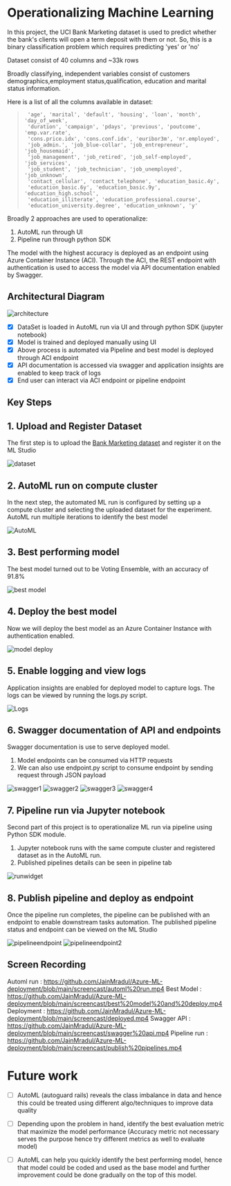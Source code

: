 
# Operationalizing Machine Learning

In this project, the UCI Bank Marketing dataset is used to predict whether the bank's clients will open a term deposit with them or not. So, this is a binary classification problem which requires predicting 'yes' or 'no'

Dataset consist of 40 columns and ~33k rows

Broadly classifying, independent variables consist of customers demographics,employment status,qualification, education and marital status information.

Here is a list of all the columns available in dataset:

>      'age', 'marital', 'default', 'housing', 'loan', 'month', 'day_of_week',
>      'duration', 'campaign', 'pdays', 'previous', 'poutcome', 'emp.var.rate',
>      'cons.price.idx', 'cons.conf.idx', 'euribor3m', 'nr.employed',
>      'job_admin.', 'job_blue-collar', 'job_entrepreneur', 'job_housemaid',
>      'job_management', 'job_retired', 'job_self-employed', 'job_services',
>      'job_student', 'job_technician', 'job_unemployed', 'job_unknown',
>      'contact_cellular', 'contact_telephone', 'education_basic.4y',
>      'education_basic.6y', 'education_basic.9y', 'education_high.school',
>      'education_illiterate', 'education_professional.course',
>      'education_university.degree', 'education_unknown', 'y' 

Broadly 2 approaches are used to operationalize: 

1. AutoML run through UI 
2. Pipeline run through python SDK

The model with the highest accuracy is deployed as an endpoint using Azure Container Instance (ACI). Through the ACI, the REST endpoint with authentication is used to access the model via API documentation enabled by Swagger.

## Architectural Diagram
![architecture](https://github.com/JainMradul/Azure-ML-deployment/blob/main/screenshots/architecture.PNG)

- [x] DataSet is loaded in AutoML run via UI and through python SDK (jupyter notebook)
- [x] Model is trained and deployed manually using UI 
- [x] Above process is automated via Pipeline and best model is deployed through ACI endpoint
- [x] API documentation is accessed via swagger and application insights are enabled to keep track of logs
- [x] End user can interact via ACI endpoint or pipeline endpoint

## Key Steps 

## 1. Upload and Register Dataset 
The first step is to upload the [Bank Marketing dataset](https://automlsamplenotebookdata.blob.core.windows.net/automl-sample-notebook-data/bankmarketing_train.csv) and register it on the ML Studio

![dataset](https://github.com/JainMradul/Azure-ML-deployment/blob/main/screenshots/dataset.PNG)


## 2. AutoML run on compute cluster

In the next step, the automated ML run is configured by setting up a compute cluster and selecting the uploaded dataset for the experiment. 
AutoML run multiple iterations to identify the best model

![AutoML](https://github.com/JainMradul/Azure-ML-deployment/blob/main/screenshots/automlcomplete.PNG)

## 3. Best performing model

The best model turned out to be Voting Ensemble, with an accuracy of 91.8%

![best model](https://github.com/JainMradul/Azure-ML-deployment/blob/main/screenshots/bestmodel.PNG)

## 4. Deploy the best model

Now we will deploy the best model as an Azure Container Instance with authentication enabled.

![model deploy](https://github.com/JainMradul/Azure-ML-deployment/blob/main/screenshots/modeldeploy.PNG)


## 5. Enable logging and view logs

Application insights are enabled for deployed model to capture logs.
The logs can be viewed by running the logs.py script.

![Logs](https://github.com/JainMradul/Azure-ML-deployment/blob/main/screenshots/logs.png)


## 6. Swagger documentation of API and endpoints

Swagger documentation is use to serve deployed model. 
1. Model endpoints can be consumed via HTTP requests 
2. We can also use endpoint.py script to consume endpoint by sending request through JSON payload

![swagger1](https://github.com/JainMradul/Azure-ML-deployment/blob/main/screenshots/swagger1.PNG)
![swagger2](https://github.com/JainMradul/Azure-ML-deployment/blob/main/screenshots/swagger2.PNG)
![swagger3](https://github.com/JainMradul/Azure-ML-deployment/blob/main/screenshots/swagger3.PNG)
![swagger4](https://github.com/JainMradul/Azure-ML-deployment/blob/main/screenshots/swager4.PNG)


## 7. Pipeline run via Jupyter notebook

Second part of this project is to operationalize ML run via pipeline using Python SDK module. 
1. Jupyter notebook runs with the same compute cluster and registered dataset as in the AutoML run. 
2. Published pipelines details can be seen in pipeline tab 

![runwidget](https://github.com/JainMradul/Azure-ML-deployment/blob/main/screenshots/runwidget.PNG)

## 8. Publish pipeline and deploy as endpoint

Once the pipeline run completes, the pipeline can be published with an endpoint to enable downstream tasks automation. 
The published pipeline status and endpoint can be viewed on the ML Studio

![pipelineendpoint](https://github.com/JainMradul/Azure-ML-deployment/blob/main/screenshots/pipelineendpoint.PNG)
![pipelineendpoint2](https://github.com/JainMradul/Azure-ML-deployment/blob/main/screenshots/pipelineendpoint2.PNG)


## Screen Recording

Automl run : https://github.com/JainMradul/Azure-ML-deployment/blob/main/screencast/automl%20run.mp4
Best Model : https://github.com/JainMradul/Azure-ML-deployment/blob/main/screencast/best%20model%20and%20deploy.mp4
Deployment : https://github.com/JainMradul/Azure-ML-deployment/blob/main/screencast/deployed.mp4
Swagger API : https://github.com/JainMradul/Azure-ML-deployment/blob/main/screencast/swagger%20api.mp4
Pipeline run : https://github.com/JainMradul/Azure-ML-deployment/blob/main/screencast/publish%20pipelines.mp4

# Future work

- [ ] AutoML (autoguard rails) reveals the class imbalance in data and hence this could be treated using different algo/techniques to improve data quality
- [ ] Depending upon the problem in hand, identify the best evaluation metric that maximize the model performance (Accuracy metric not necessary serves the purpose hence try different metrics as well to evaluate model)
- [ ] AutoML can help you quickly identify the best performing model, hence that model could be coded and used as the base model and further improvement could be done gradually on the top of this model.


